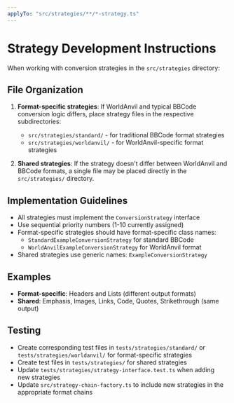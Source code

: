 ```yaml
---
applyTo: "src/strategies/**/*-strategy.ts"
---
```


# Strategy Development Instructions

When working with conversion strategies in the `src/strategies` directory:

## File Organization

1. **Format-specific strategies**: If WorldAnvil and typical BBCode conversion logic differs, place strategy files in the respective subdirectories:
   - `src/strategies/standard/` - for traditional BBCode format strategies
   - `src/strategies/worldanvil/` - for WorldAnvil-specific format strategies

2. **Shared strategies**: If the strategy doesn't differ between WorldAnvil and BBCode formats, a single file may be placed directly in the `src/strategies/` directory.

## Implementation Guidelines

- All strategies must implement the `ConversionStrategy` interface
- Use sequential priority numbers (1-10 currently assigned)
- Format-specific strategies should have format-specific class names:
  - `StandardExampleConversionStrategy` for standard BBCode
  - `WorldAnvilExampleConversionStrategy` for WorldAnvil format
- Shared strategies use generic names: `ExampleConversionStrategy`

## Examples

- **Format-specific**: Headers and Lists (different output formats)
- **Shared**: Emphasis, Images, Links, Code, Quotes, Strikethrough (same output)

## Testing

- Create corresponding test files in `tests/strategies/standard/` or `tests/strategies/worldanvil/` for format-specific strategies
- Create test files in `tests/strategies/` for shared strategies
- Update `tests/strategies/strategy-interface.test.ts` when adding new strategies
- Update `src/strategy-chain-factory.ts` to include new strategies in the appropriate format chains

